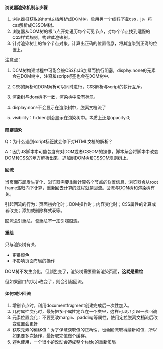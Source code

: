 #### 浏览器渲染机制与步骤

1. 浏览器将获取的html文档解析成DOM树，启用另一个线程下载css，js。将css解析成CSSOM树。
2. 浏览器从DOM树的根节点开始遍历每个可见节点，对每个节点找到适配的CSS样式规则，构建成渲染树。
3. 针对渲染树上的每个节点对象，计算出正确的位置信息，将其渲染到正确的位置上。

注意点：

1. DOM树构建过程中可能会被CSS和JS加载而执行阻塞，display:none的元素会在DOM树中，注释和script标签也会在DOM树中。

2. CSS的解析和DOM解析可以同时进行，CSS解析与script的执行互斥。

3. 渲染树与dom树不一致，渲染树中没有标签。

4. display:none不会显示在渲染树中，脱离文档流了

5. visibility：hidden则会显示在渲染树中。本质上还是opacity:0;

   

#### 阻塞渲染

Q：为什么遇到script标签就会停下对HTML文档的解析？

A：因为JS脚本中可能包含有对DOM或者CSSOM的操作，脚本解会将脚本中改变DOM和CSS的地方解析出来，追加到DOM树和CSSOM规则树上。



#### 回流

当页面布局发生变化，浏览器需要重新计算各个节点的位置信息，浏览器会从root frame递归向下计算，重新回去计算的过程就是回流。回流与DOM树和渲染树有关。

引起回流的行为：页面初始化时；DOM操作时；内容变化时；CSS属性的计算或者改变；添加或删除样式表等。

回流会引重绘，但重绘不一定引起回流。



#### 重绘

只与渲染树有关。

* 更换颜色
* 不影响页面布局的操作

DOM树不发生变化，但颜色变了，渲染树需要重新渲染页面，**这就是重绘**

但如果窗口的大小改变了，则会引起回流。



#### 如何减少回流

1. 增删节点时，利用documentfragment创建完成后一次性加入。
2. 几何属性变化时，最好把多个属性定义在一个类里，这样可以只引起一次回流
3. 元素位置变化：不要更改margin、padding等属性，使用定位脱离文档流后改变位置会更好
4. 获取元素的偏移值：为了保证获取值的正确性，也会回流取得最新的值，所以如果要多次操作，最好取完值做个缓存。
5. 避免使用<table>，一个很小的改动会造成整个table的重新布局
